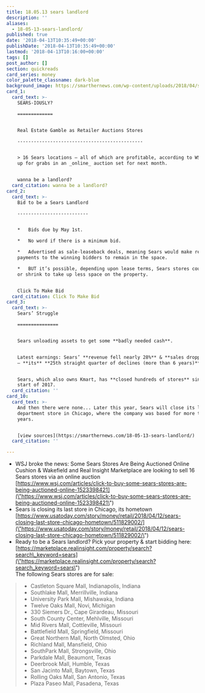 ```yaml
---
title: 18.05.13 sears landlord
description: ''
aliases:
  - 18-05-13-sears-landlord/
published: true
date: '2018-04-13T10:35:49+00:00'
publishDate: '2018-04-13T10:35:49+00:00'
lastmod: '2018-04-13T10:16:00+00:00'
tags: []
post_author: []
section: quickreads
card_series: money
color_palette_classname: dark-blue
background_image: https://smarthernews.com/wp-content/uploads/2018/04/searsexterior_hi.jpg
card_1:
  card_text: >-
    SEARS-IOUSLY?

    =============


    Real Estate Gamble as Retailer Auctions Stores

    ----------------------------------------------


    > 16 Sears locations – all of which are profitable, according to WSJ – are
    up for grabs in an _online_ auction set for next month.


    wanna be a landlord?
  card_citation: wanna be a landlord?
card_2:
  card_text: >-
    Bid to be a Sears Landlord

    --------------------------


    *   Bids due by May 1st.

    *   No word if there is a minimum bid.

    *   Advertised as sale-leaseback deals, meaning Sears would make rent
    payments to the winning bidders to remain in the space.

    *   BUT it’s possible, depending upon lease terms, Sears stores could close
    or shrink to take up less space on the property.


    Click To Make Bid
  card_citation: Click To Make Bid
card_3:
  card_text: >-
    Sears’ Struggle

    ===============


    Sears unloading assets to get some **badly needed cash**.


    Latest earnings: Sears’ **revenue fell nearly 28%** & **sales dropped 15%**A
    – **its** **25th straight quarter of declines (more than 6 years)**.


    Sears, which also owns Kmart, has **closed hundreds of stores** since the
    start of 2017.
  card_citation: ''
card_10:
  card_text: >-
    And then there were none... Later this year, Sears will close its last
    department store in Chicago, where the company was based for more than 100
    years.


    [view sources](https://smarthernews.com/18-05-13-sears-landlord/)
  card_citation: ''

---
```

*   WSJ broke the news: Some Sears Stores Are Being Auctioned Online  
    Cushion & Wakefield and Real Insight Marketplace are looking to sell 16 Sears stores via an online auction  
    [https://www.wsj.com/articles/click-to-buy-some-sears-stores-are-being-auctioned-online-1523398421](\"https://www.wsj.com/articles/click-to-buy-some-sears-stores-are-being-auctioned-online-1523398421\")
*   Sears is closing its last store in Chicago, its hometown  
    [https://www.usatoday.com/story/money/retail/2018/04/12/sears-closing-last-store-chicago-hometown/511829002/](\"https://www.usatoday.com/story/money/retail/2018/04/12/sears-closing-last-store-chicago-hometown/511829002/\")
*   Ready to be a Sears landlord? Pick your property & start bidding here:  
    [https://marketplace.realinsight.com/property/search?search\_keyword=sears](\"https://marketplace.realinsight.com/property/search?search_keyword=sears\")  
    The following Sears stores are for sale:

> *   Castleton Square Mall, Indianapolis, Indiana
> *   Southlake Mall, Merrillville, Indiana
> *   University Park Mall, Mishawaka, Indiana
> *   Twelve Oaks Mall, Novi, Michigan
> *   330 Siemers Dr., Cape Girardeau, Missouri
> *   South County Center, Mehlville, Missouri
> *   Mid Rivers Mall, Cottleville, Missouri
> *   Battlefield Mall, Springfield, Missouri
> *   Great Northern Mall, North Olmsted, Ohio
> *   Richland Mall, Mansfield, Ohio
> *   SouthPark Mall, Strongsville, Ohio
> *   Parkdale Mall, Beaumont, Texas
> *   Deerbrook Mall, Humble, Texas
> *   San Jacinto Mall, Baytown, Texas
> *   Rolling Oaks Mall, San Antonio, Texas
> *   Plaza Paseo Mall, Pasadena, Texas
